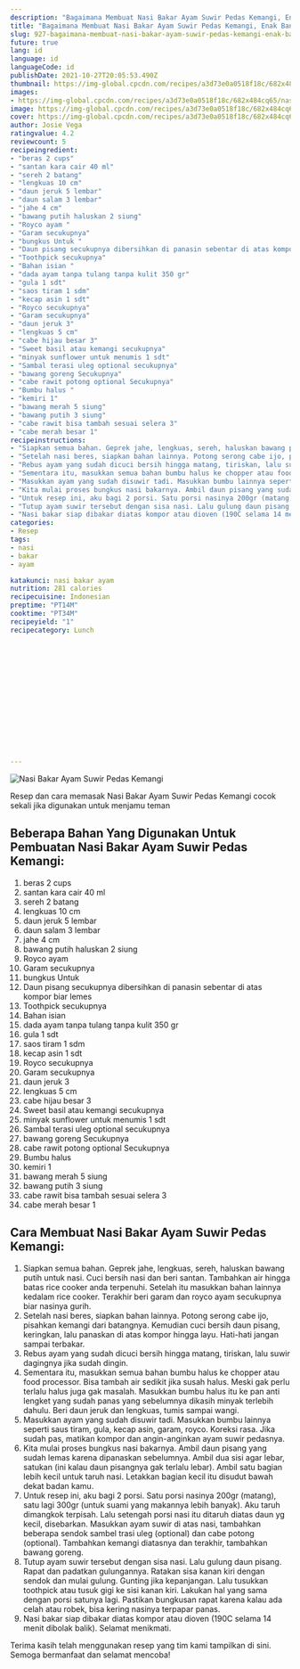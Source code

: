 ```yaml
---
description: "Bagaimana Membuat Nasi Bakar Ayam Suwir Pedas Kemangi, Enak Banget"
title: "Bagaimana Membuat Nasi Bakar Ayam Suwir Pedas Kemangi, Enak Banget"
slug: 927-bagaimana-membuat-nasi-bakar-ayam-suwir-pedas-kemangi-enak-banget
future: true
lang: id
language: id
languageCode: id
publishDate: 2021-10-27T20:05:53.490Z 
thumbnail: https://img-global.cpcdn.com/recipes/a3d73e0a0518f18c/682x484cq65/nasi-bakar-ayam-suwir-pedas-kemangi-foto-resep-utama.png
images:
- https://img-global.cpcdn.com/recipes/a3d73e0a0518f18c/682x484cq65/nasi-bakar-ayam-suwir-pedas-kemangi-foto-resep-utama.png
image: https://img-global.cpcdn.com/recipes/a3d73e0a0518f18c/682x484cq65/nasi-bakar-ayam-suwir-pedas-kemangi-foto-resep-utama.png
cover: https://img-global.cpcdn.com/recipes/a3d73e0a0518f18c/682x484cq65/nasi-bakar-ayam-suwir-pedas-kemangi-foto-resep-utama.png
author: Josie Vega
ratingvalue: 4.2
reviewcount: 5
recipeingredient:
- "beras 2 cups"
- "santan kara cair 40 ml"
- "sereh 2 batang"
- "lengkuas 10 cm"
- "daun jeruk 5 lembar"
- "daun salam 3 lembar"
- "jahe 4 cm"
- "bawang putih haluskan 2 siung"
- "Royco ayam "
- "Garam secukupnya"
- "bungkus Untuk "
- "Daun pisang secukupnya dibersihkan di panasin sebentar di atas kompor biar lemes "
- "Toothpick secukupnya"
- "Bahan isian "
- "dada ayam tanpa tulang tanpa kulit 350 gr"
- "gula 1 sdt"
- "saos tiram 1 sdm"
- "kecap asin 1 sdt"
- "Royco secukupnya"
- "Garam secukupnya"
- "daun jeruk 3"
- "lengkuas 5 cm"
- "cabe hijau besar 3"
- "Sweet basil atau kemangi secukupnya"
- "minyak sunflower untuk menumis 1 sdt"
- "Sambal terasi uleg optional secukupnya"
- "bawang goreng Secukupnya"
- "cabe rawit potong optional Secukupnya"
- "Bumbu halus "
- "kemiri 1"
- "bawang merah 5 siung"
- "bawang putih 3 siung"
- "cabe rawit bisa tambah sesuai selera 3"
- "cabe merah besar 1"
recipeinstructions:
- "Siapkan semua bahan. Geprek jahe, lengkuas, sereh, haluskan bawang putih untuk nasi. Cuci bersih nasi dan beri santan. Tambahkan air hingga batas rice cooker anda terpenuhi. Setelah itu masukkan bahan lainnya kedalam rice cooker. Terakhir beri garam dan royco ayam secukupnya biar nasinya gurih."
- "Setelah nasi beres, siapkan bahan lainnya. Potong serong cabe ijo, pisahkan kemangi dari batangnya. Kemudian cuci bersih daun pisang, keringkan, lalu panaskan di atas kompor hingga layu. Hati-hati jangan sampai terbakar."
- "Rebus ayam yang sudah dicuci bersih hingga matang, tiriskan, lalu suwir dagingnya jika sudah dingin."
- "Sementara itu, masukkan semua bahan bumbu halus ke chopper atau food processor. Bisa tambah air sedikit jika susah halus. Meski gak perlu terlalu halus juga gak masalah. Masukkan bumbu halus itu ke pan anti lengket yang sudah panas yang sebelumnya dikasih minyak terlebih dahulu. Beri daun jeruk dan lengkuas, tumis sampai wangi."
- "Masukkan ayam yang sudah disuwir tadi. Masukkan bumbu lainnya seperti saus tiram, gula, kecap asin, garam, royco. Koreksi rasa. Jika sudah pas, matikan kompor dan angin-anginkan ayam suwir pedasnya."
- "Kita mulai proses bungkus nasi bakarnya. Ambil daun pisang yang sudah lemas karena dipanaskan sebelumnya. Ambil dua sisi agar lebar, satukan (ini kalau daun pisangnya gak terlalu lebar). Ambil satu bagian lebih kecil untuk taruh nasi. Letakkan bagian kecil itu disudut bawah dekat badan kamu."
- "Untuk resep ini, aku bagi 2 porsi. Satu porsi nasinya 200gr (matang), satu lagi 300gr (untuk suami yang makannya lebih banyak). Aku taruh dimangkok terpisah. Lalu setengah porsi nasi itu ditaruh diatas daun yg kecil, disebarkan. Masukkan ayam suwir di atas nasi, tambahkan beberapa sendok sambel trasi uleg (optional) dan cabe potong (optional). Tambahkan kemangi diatasnya dan terakhir, tambahkan bawang goreng."
- "Tutup ayam suwir tersebut dengan sisa nasi. Lalu gulung daun pisang. Rapat dan padatkan gulungannya. Ratakan sisa kanan kiri dengan sendok dan mulai gulung. Gunting jika kepanjangan. Lalu tusukkan toothpick atau tusuk gigi ke sisi kanan kiri. Lakukan hal yang sama dengan porsi satunya lagi. Pastikan bungkusan rapat karena kalau ada celah atau robek, bisa kering nasinya terpapar panas."
- "Nasi bakar siap dibakar diatas kompor atau dioven (190C selama 14 menit dibolak balik). Selamat menikmati."
categories:
- Resep
tags:
- nasi
- bakar
- ayam

katakunci: nasi bakar ayam 
nutrition: 281 calories
recipecuisine: Indonesian
preptime: "PT14M"
cooktime: "PT34M"
recipeyield: "1"
recipecategory: Lunch


     
    
    
    
    
    
    
    
    
    
    
      
    
---
```



![Nasi Bakar Ayam Suwir Pedas Kemangi](https://img-global.cpcdn.com/recipes/a3d73e0a0518f18c/682x484cq65/nasi-bakar-ayam-suwir-pedas-kemangi-foto-resep-utama.png)

Resep dan cara memasak  Nasi Bakar Ayam Suwir Pedas Kemangi cocok sekali jika digunakan untuk menjamu teman

<!--inarticleads1-->

## Beberapa Bahan Yang Digunakan Untuk Pembuatan Nasi Bakar Ayam Suwir Pedas Kemangi:

1. beras 2 cups
1. santan kara cair 40 ml
1. sereh 2 batang
1. lengkuas 10 cm
1. daun jeruk 5 lembar
1. daun salam 3 lembar
1. jahe 4 cm
1. bawang putih haluskan 2 siung
1. Royco ayam 
1. Garam secukupnya
1. bungkus Untuk 
1. Daun pisang secukupnya dibersihkan di panasin sebentar di atas kompor biar lemes 
1. Toothpick secukupnya
1. Bahan isian 
1. dada ayam tanpa tulang tanpa kulit 350 gr
1. gula 1 sdt
1. saos tiram 1 sdm
1. kecap asin 1 sdt
1. Royco secukupnya
1. Garam secukupnya
1. daun jeruk 3
1. lengkuas 5 cm
1. cabe hijau besar 3
1. Sweet basil atau kemangi secukupnya
1. minyak sunflower untuk menumis 1 sdt
1. Sambal terasi uleg optional secukupnya
1. bawang goreng Secukupnya
1. cabe rawit potong optional Secukupnya
1. Bumbu halus 
1. kemiri 1
1. bawang merah 5 siung
1. bawang putih 3 siung
1. cabe rawit bisa tambah sesuai selera 3
1. cabe merah besar 1



<!--inarticleads2-->

## Cara Membuat Nasi Bakar Ayam Suwir Pedas Kemangi:

1. Siapkan semua bahan. Geprek jahe, lengkuas, sereh, haluskan bawang putih untuk nasi. Cuci bersih nasi dan beri santan. Tambahkan air hingga batas rice cooker anda terpenuhi. Setelah itu masukkan bahan lainnya kedalam rice cooker. Terakhir beri garam dan royco ayam secukupnya biar nasinya gurih.
1. Setelah nasi beres, siapkan bahan lainnya. Potong serong cabe ijo, pisahkan kemangi dari batangnya. Kemudian cuci bersih daun pisang, keringkan, lalu panaskan di atas kompor hingga layu. Hati-hati jangan sampai terbakar.
1. Rebus ayam yang sudah dicuci bersih hingga matang, tiriskan, lalu suwir dagingnya jika sudah dingin.
1. Sementara itu, masukkan semua bahan bumbu halus ke chopper atau food processor. Bisa tambah air sedikit jika susah halus. Meski gak perlu terlalu halus juga gak masalah. Masukkan bumbu halus itu ke pan anti lengket yang sudah panas yang sebelumnya dikasih minyak terlebih dahulu. Beri daun jeruk dan lengkuas, tumis sampai wangi.
1. Masukkan ayam yang sudah disuwir tadi. Masukkan bumbu lainnya seperti saus tiram, gula, kecap asin, garam, royco. Koreksi rasa. Jika sudah pas, matikan kompor dan angin-anginkan ayam suwir pedasnya.
1. Kita mulai proses bungkus nasi bakarnya. Ambil daun pisang yang sudah lemas karena dipanaskan sebelumnya. Ambil dua sisi agar lebar, satukan (ini kalau daun pisangnya gak terlalu lebar). Ambil satu bagian lebih kecil untuk taruh nasi. Letakkan bagian kecil itu disudut bawah dekat badan kamu.
1. Untuk resep ini, aku bagi 2 porsi. Satu porsi nasinya 200gr (matang), satu lagi 300gr (untuk suami yang makannya lebih banyak). Aku taruh dimangkok terpisah. Lalu setengah porsi nasi itu ditaruh diatas daun yg kecil, disebarkan. Masukkan ayam suwir di atas nasi, tambahkan beberapa sendok sambel trasi uleg (optional) dan cabe potong (optional). Tambahkan kemangi diatasnya dan terakhir, tambahkan bawang goreng.
1. Tutup ayam suwir tersebut dengan sisa nasi. Lalu gulung daun pisang. Rapat dan padatkan gulungannya. Ratakan sisa kanan kiri dengan sendok dan mulai gulung. Gunting jika kepanjangan. Lalu tusukkan toothpick atau tusuk gigi ke sisi kanan kiri. Lakukan hal yang sama dengan porsi satunya lagi. Pastikan bungkusan rapat karena kalau ada celah atau robek, bisa kering nasinya terpapar panas.
1. Nasi bakar siap dibakar diatas kompor atau dioven (190C selama 14 menit dibolak balik). Selamat menikmati.




Terima kasih telah menggunakan resep yang tim kami tampilkan di sini. Semoga bermanfaat dan selamat mencoba!
